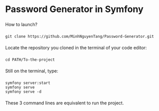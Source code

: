 # Password Generator in Symfony
### 
How to launch?

####
#####
    git clone https://github.com/MinhNguyenTang/Password-Generator.git

####
  Locate the repository you cloned in the terminal of your code editor:
#####
    cd PATH/To-the-project

####
  Still on the terminal, type:
#####
    symfony server:start
    symfony serve
    symfony serve -d

####
  These 3 command lines are equivalent to run the project.
  
